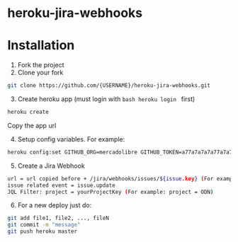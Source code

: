 # heroku-jira-webhooks

# Installation

1. Fork the project
2. Clone your fork
```bash
git clone https://github.com/{USERNAME}/heroku-jira-webhooks.git
```
3. Create heroku app (must login with ```bash heroku login ``` first)
```bash
heroku create
```
Copy the app url

4. Setup config variables. For example:
```bash
heroku config:set GITHUB_ORG=mercadolibre GITHUB_TOKEN=a77a7a7a7a77a7a7a7a JIRA_SITE=mercadolibre JIRA_USER=jirauser@domain.com JIRA_PASS=jirapassword
```
5. Create a Jira Webhook
```bash
url = url copied before + /jira/webhooks/issues/${issue.key} (For example: https://super-app.herokuapp.com/jira/webhooks/issues/${issue.key})
issue related event = issue.update
JQL Filter: project = yourProjectKey (For example: project = ODN)
```

6. For a new deploy just do:
```bash
git add file1, file2, ..., fileN
git commit -m "message"
git push heroku master
```
